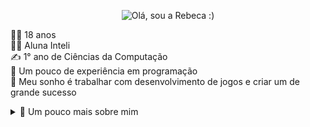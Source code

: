 <p align="center">
  <img width=150% height=400px src="https://github.com/rebeca-namura/rebeca-namura/blob/main/gifGit.gif?raw=true" alt="Olá, sou a Rebeca :)">
</p>

<!-- Para fazer o gif:
me inspirei na [kterra]https://github.com/kterra
fiz um vídeo no app capcut (mobile) e converti para gif em https://ezgif.com/video-to-gif
fiz upload no repositório e copiei o endereço da imagem no src -->

💁‍♀️ 18 anos<br>
👩‍💻 Aluna Inteli <br>
✍️ 1° ano de Ciências da Computação<br>
🤖 Um pouco de experiência em programação<br>
👾 Meu sonho é trabalhar com desenvolvimento de jogos e criar um de grande sucesso
<details>
  <summary>👤 Um pouco mais sobre mim</summary>
  <p> 
  🌟 Me considero uma pessoa muito criativa <br>
  🌈 Cores favoritas: preto, roxo, vermelho e azul<br>
  🍄 Amo natureza<br>
  ☕️ Movida à base de cafeína <br>
   <!--<hr width=50% style="dotted">-->
* * * * * * * * * * * * * * * * * * * * * * * * * * * * * * * *<br>
💡 Hobbies:
    <details>
      <summary>👅 Os mais clássicos</summary>
        <dl>
  <dt>🎨 Pintar</dt>
  <dd>- Minhas obras:<br> <img width=18% height=18% src="https://github.com/rebeca-namura/rebeca-namura/blob/main/IMG_1243.JPEG?raw=true"> <img width=15% height=15% src="https://github.com/rebeca-namura/rebeca-namura/blob/main/IMG_2245.JPEG?raw=true"> <img width=15% height=15% src="https://github.com/rebeca-namura/rebeca-namura/blob/main/IMG_7807.JPEG?raw=true"> <img width=15% height=15% src="https://github.com/rebeca-namura/rebeca-namura/blob/main/IMG_8604.JPEG?raw=true"> <img width=20% height=20% src="https://github.com/rebeca-namura/rebeca-namura/blob/main/IMG_6766.JPEG?raw=true"></dd>
  <dt>🧵 Costurar</dt>
  <dd>- Minhas Produções:<br> <img width=10% height=10% src="https://github.com/rebeca-namura/rebeca-namura/blob/main/IMG_7447.JPEG?raw=true"> <img width=10% height=10% src="https://github.com/rebeca-namura/rebeca-namura/blob/main/IMG_6313.JPEG?raw=true"> <img width=15% height=15% src="https://github.com/rebeca-namura/rebeca-namura/blob/main/IMG_5207.JPEG?raw=true"> <img width=15% height=15% src="https://github.com/rebeca-namura/rebeca-namura/blob/main/IMG_5734.JPEG?raw=true"></dd>
  <dt>💄 Maquiagem</dt>
  <dd>- Meus Looks:<br> <img width=10% height=10% src="https://github.com/rebeca-namura/rebeca-namura/blob/main/IMG_2614.JPEG?raw=true"> <img width=15% height=15% src="https://github.com/rebeca-namura/rebeca-namura/blob/main/2-0X2A8710-Aprimorado-NR.PNG?raw=true"> <img width=15% height=15% src="https://github.com/rebeca-namura/rebeca-namura/blob/main/EF6553B4-FCFB-4F76-B38D-7E284D6AB80C.JPEG?raw=true"> <img width=20% height=20% src="https://github.com/rebeca-namura/rebeca-namura/blob/main/IMG_0464.JPEG?raw=true"> <img width=12% height=12% src="https://github.com/rebeca-namura/rebeca-namura/blob/main/IMG_3786.JPEG?raw=true"></dd>
</dl>
    </details>
    <details>
      <summary>🧙‍♂️ Somentes para os nerds</summary>
      <dl>
        <dt>🎲 RPG de mesa (TTRPG)</dt>
        <br>
        <dd>Os sistemas que eu jogo:<br>
          <ul>
            <li>🧝‍♂️ Dungeons&Dragons (meu favorito)</li>
            <li>👻 Ordem Paranormal</li>
            <li>🕵️‍♀️ Tales from the Loop </li> <br>
            Biblioteca de D&D:<br><img src="https://github.com/rebeca-namura/rebeca-namura/blob/main/IMG_8773.JPEG?raw=true" height=30% width=30%>
          </ul></dd>
        <dt>🧚‍♀️ Cosplay</dt><br>
        <dd>Alguns personagens que já fiz:<br><img width=18% height=18% src="https://github.com/rebeca-namura/rebeca-namura/blob/main/Facetune_12-01-2024-15-48-07.JPEG?raw=true"> <img width=18% height=18% src="https://github.com/rebeca-namura/rebeca-namura/blob/main/Facetune_27-04-2024-18-28-38.JPEG?raw=true"> <img width=18% height=16% src="https://github.com/rebeca-namura/rebeca-namura/blob/main/Facetune_18-12-2024-16-44-34.JPEG?raw=true"> <img width=18% height=18% src="https://github.com/rebeca-namura/rebeca-namura/blob/main/IMG_6343.JPEG?raw=true"> <img width=20% height=20% src="https://github.com/rebeca-namura/rebeca-namura/blob/main/IMG_6231.PNG?raw=true"> <img width=20% height=20% src="https://github.com/rebeca-namura/rebeca-namura/blob/main/Facetune_11-04-2023-11-58-32.JPEG?raw=true"></dd>
      </dl>
    </details>
  </p>
</details>


<!--
**rebeca-namura/rebeca-namura** is a ✨ _special_ ✨ repository because its `README.md` (this file) appears on your GitHub profile.

Here are some ideas to get you started:

- 🔭 I’m currently working on ...
- 🌱 I’m currently learning ...
- 👯 I’m looking to collaborate on ...
- 🤔 I’m looking for help with ...
- 💬 Ask me about ...
- 📫 How to reach me: ...
- 😄 Pronouns: ...
- ⚡ Fun fact: ...
-->
